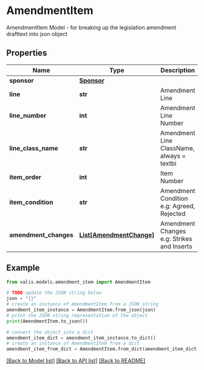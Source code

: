 # AmendmentItem

AmendmentItem Model - for breaking up the legislation amendment drafttext into json object

## Properties

Name | Type | Description | Notes
------------ | ------------- | ------------- | -------------
**sponsor** | [**Sponsor**](Sponsor.md) |  | [optional] 
**line** | **str** | Amendment Line | [optional] 
**line_number** | **int** | Amendment Line Number | [optional] 
**line_class_name** | **str** | Amendment Line ClassName, always &#x3D; textbi | [optional] 
**item_order** | **int** | Item Number | [optional] 
**item_condition** | **str** | Amendment Condition e.g: Agreed, Rejected | [optional] 
**amendment_changes** | [**List[AmendmentChange]**](AmendmentChange.md) | Amendment Changes e.g: Strikes and Inserts | [optional] 

## Example

```python
from valis.models.amendment_item import AmendmentItem

# TODO update the JSON string below
json = "{}"
# create an instance of AmendmentItem from a JSON string
amendment_item_instance = AmendmentItem.from_json(json)
# print the JSON string representation of the object
print(AmendmentItem.to_json())

# convert the object into a dict
amendment_item_dict = amendment_item_instance.to_dict()
# create an instance of AmendmentItem from a dict
amendment_item_from_dict = AmendmentItem.from_dict(amendment_item_dict)
```
[[Back to Model list]](../README.md#documentation-for-models) [[Back to API list]](../README.md#documentation-for-api-endpoints) [[Back to README]](../README.md)


